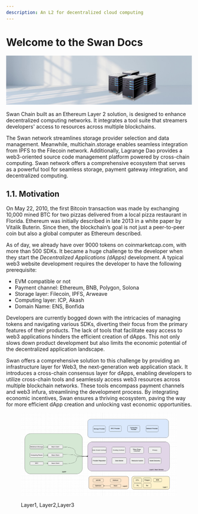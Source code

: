 ```yaml
---
description: An L2 for decentralized cloud computing
---
```


# Welcome to the Swan Docs

![](<.gitbook/assets/image (58).png>)

Swan Chain built as an Ethereum Layer 2 solution, is designed to enhance decentralized computing networks. It integrates a tool suite that streamers developers' access to resources across multiple blockchains.

The Swan network streamlines storage provider selection and data management. Meanwhile, multichain.storage enables seamless integration from IPFS to the Filecoin network. Additionally, Lagrange Dao provides a web3-oriented source code management platform powered by cross-chain computing. Swan network offers a comprehensive ecosystem that serves as a powerful tool for seamless storage, payment gateway integration, and decentralized computing.

## 1.1. Motivation

On May 22, 2010, the first Bitcoin transaction was made by exchanging 10,000 mined BTC for two pizzas delivered from a local pizza restaurant in Florida. Ethereum was initially described in late 2013 in a white paper by Vitalik Buterin. Since then, the blockchain’s goal is not just a peer-to-peer coin but also a global computer as Ethereum described.

As of day, we already have over 9000 tokens on coinmarketcap.com, with more than 500 SDKs. It became a huge challenge to the developer when they start the _Decentralized Applications (dApps)_ development. A typical web3 website development requires the developer to have the following prerequisite:

* EVM compatible or not
* Payment channel: Ethereum, BNB, Polygon, Solona
* Storage layer: Filecoin, IPFS, Arweave
* Computing layer: ICP, Akash
* Domain Name: ENS, Bonfida

Developers are currently bogged down with the intricacies of managing tokens and navigating various SDKs, diverting their focus from the primary features of their products. The lack of tools that facilitate easy access to web3 applications hinders the efficient creation of dApps. This not only slows down product development but also limits the economic potential of the decentralized application landscape.

Swan offers a comprehensive solution to this challenge by providing an infrastructure layer for Web3, the next-generation web application stack. It introduces a cross-chain consensus layer for dApps, enabling developers to utilize cross-chain tools and seamlessly access web3 resources across multiple blockchain networks. These tools encompass payment channels and web3 infura, streamlining the development process. By integrating economic incentives, Swan ensures a thriving ecosystem, paving the way for more efficient dApp creation and unlocking vast economic opportunities.

<figure><img src=".gitbook/assets/image (9).png" alt=""><figcaption><p>Layer1, Layer2,Layer3</p></figcaption></figure>
